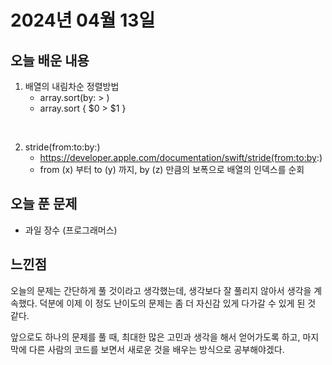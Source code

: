 # 2024년 04월 13일



## 오늘 배운 내용
1. 배열의 내림차순 정렬방법 
    * array.sort(by: > )
    * array.sort { $0 > $1 }

</br>

2. stride(from:to:by:)
    * https://developer.apple.com/documentation/swift/stride(from:to:by:)
    * from (x) 부터 to (y) 까지, by (z) 만큼의 보폭으로 배열의 인덱스를 순회


## 오늘 푼 문제
- 과일 장수 (프로그래머스)


## 느낀점
오늘의 문제는 간단하게 풀 것이라고 생각했는데, 생각보다 잘 풀리지 않아서 생각을 계속했다. 
덕분에 이제 이 정도 난이도의 문제는 좀 더 자신감 있게 다가갈 수 있게 된 것 같다.
 
앞으로도 하나의 문제를 풀 때, 최대한 많은 고민과 생각을 해서 얻어가도록 하고, 마지막에 다른 사람의 코드를 보면서 새로운 것을 배우는 방식으로 공부해야겠다.
